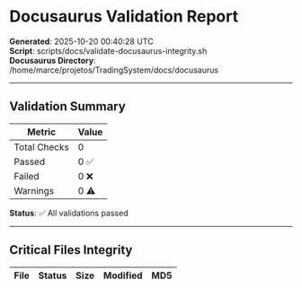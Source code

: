 # Docusaurus Validation Report

**Generated**: 2025-10-20 00:40:28 UTC  
**Script**: scripts/docs/validate-docusaurus-integrity.sh  
**Docusaurus Directory**: /home/marce/projetos/TradingSystem/docs/docusaurus

---

## Validation Summary

| Metric | Value |
|--------|-------|
| Total Checks | 0 |
| Passed | 0 ✅ |
| Failed | 0 ❌ |
| Warnings | 0 ⚠️  |

**Status**: ✅ All validations passed

---

## Critical Files Integrity

| File | Status | Size | Modified | MD5 |
|------|--------|------|----------|-----|
